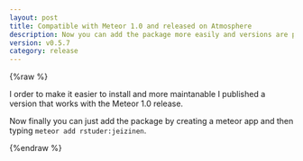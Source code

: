 ```yaml
---
layout: post
title: Compatible with Meteor 1.0 and released on Atmosphere
description: Now you can add the package more easily and versions are properly managed.
version: v0.5.7
category: release
---
```


{%raw %}

I order to make it easier to install and more maintanable I published a version that works with the Meteor 1.0 release.

Now finally you can just add the package by creating a meteor app and then typing `meteor add rstuder:jeizinen`.

{%endraw %}